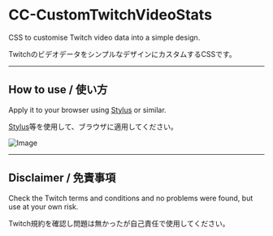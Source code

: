 # CC-CustomTwitchVideoStats

CSS to customise Twitch video data into a simple design.

TwitchのビデオデータをシンプルなデザインにカスタムするCSSです。

---

## How to use / 使い方
Apply it to your browser using [Stylus](https://chromewebstore.google.com/detail/stylus/clngdbkpkpeebahjckkjfobafhncgmne?pli=1) or similar.

[Stylus](https://chromewebstore.google.com/detail/stylus/clngdbkpkpeebahjckkjfobafhncgmne?pli=1)等を使用して、ブラウザに適用してください。

![Image](https://github.com/user-attachments/assets/bfb5ec8e-fcf4-447c-a003-b9d256222879)

---

## Disclaimer / 免責事項
Check the Twitch terms and conditions and no problems were found, but use at your own risk.

Twitch規約を確認し問題は無かったが自己責任で使用してください。
